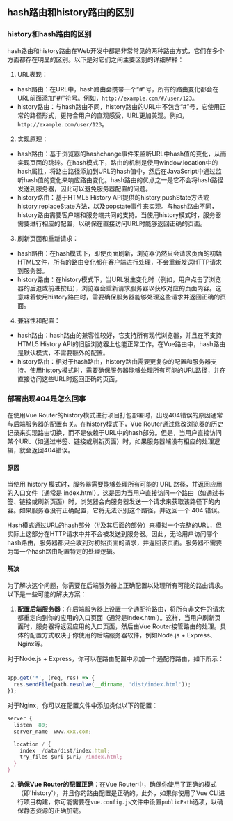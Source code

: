 ## hash路由和history路由的区别

### history和hash路由的区别

hash路由和history路由在Web开发中都是非常常见的两种路由方式，它们在多个方面都存在明显的区别。以下是对它们之间主要区别的详细解释：

1. URL表现：

- hash路由：在URL中，hash路由会携带一个“#”号，所有的路由变化都会在URL前面添加“#/”符号。例如，`http://example.com/#/user/123`。
- history路由：与hash路由不同，history路由的URL中不包含“#”号，它使用正常的路径形式，更符合用户的直观感受，URL更加美观。例如，`http://example.com/user/123`。

2. 实现原理：

- hash路由：基于浏览器的hashchange事件来监听URL中hash值的变化，从而实现页面的跳转。在hash模式下，路由的机制是使用window.location中的hash属性，将路由路径添加到URL的hash值中，然后在JavaScript中通过监听hash值的变化来响应路由变化。hash路由的优点之一是它不会将hash路径发送到服务器，因此可以避免服务器配置的问题。
- history路由：基于HTML5 History API提供的history.pushState方法或history.replaceState方法，以及popstate事件来实现。与hash路由不同，history路由需要客户端和服务端共同的支持。当使用history模式时，服务器需要进行相应的配置，以确保在直接访问URL时能够返回正确的页面。

3. 刷新页面和重新请求：

- hash路由：在hash模式下，即使页面刷新，浏览器仍然只会请求页面的初始HTML文件，所有的路由变化都在客户端进行处理，不会重新发送HTTP请求到服务器。
- history路由：在history模式下，当URL发生变化时（例如，用户点击了浏览器的后退或前进按钮），浏览器会重新请求服务器以获取对应的页面内容。这意味着使用history路由时，需要确保服务器能够处理这些请求并返回正确的页面。

4. 兼容性和配置：

- hash路由：hash路由的兼容性较好，它支持所有现代浏览器，并且在不支持HTML5 History API的旧版浏览器上也能正常工作。在Vue路由中，hash路由是默认模式，不需要额外的配置。
- history路由：相对于hash路由，history路由需要更复杂的配置和服务器支持。使用history模式时，需要确保服务器能够处理所有可能的URL路径，并在直接访问这些URL时返回正确的页面。

### 部署出现404是怎么回事

在使用Vue Router的history模式进行项目打包部署时，出现404错误的原因通常与后端服务器的配置有关。在history模式下，Vue Router通过修改浏览器的历史记录来实现路由切换，而不是依赖于URL中的hash部分。但是，当用户直接访问某个URL（如通过书签、链接或刷新页面）时，如果服务器端没有相应的处理逻辑，就会返回404错误。

#### 原因

当使用 history 模式时，服务器需要能够处理所有可能的 URL 路径，并返回应用的入口文件（通常是 index.html）。这是因为当用户直接访问一个路由（如通过书签、链接或刷新页面）时，浏览器会向服务器发送一个请求来获取该路径下的内容。如果服务器没有正确配置，它将无法识别这个路径，并返回一个 404 错误。

Hash模式通过URL的hash部分（#及其后面的部分）来模拟一个完整的URL，但实际上这部分在HTTP请求中并不会被发送到服务器。因此，无论用户访问哪个hash路由，服务器都只会收到对初始页面的请求，并返回该页面。服务器不需要为每一个hash路由配置特定的处理逻辑。

#### 解决

为了解决这个问题，你需要在后端服务器上正确配置以处理所有可能的路由请求。以下是一些可能的解决方案：

1. **配置后端服务器**：在后端服务器上设置一个通配符路由，将所有非文件的请求都重定向到你的应用的入口页面（通常是index.html）。这样，当用户刷新页面时，服务器将返回应用的入口页面，然后由Vue Router接管路由的处理。具体的配置方式取决于你使用的后端服务器软件，例如Node.js + Express、Nginx等。

对于Node.js + Express，你可以在路由配置中添加一个通配符路由，如下所示：

```js

app.get('*', (req, res) => {
  res.sendFile(path.resolve(__dirname, 'dist/index.html'));
});
```

对于Nginx，你可以在配置文件中添加类似以下的配置：

```js
server {
  listen  80;
  server_name  www.xxx.com;

  location / {
    index  /data/dist/index.html;
    try_files $uri $uri/ /index.html;
  }
}
```

2. **确保Vue Router的配置正确**：在Vue Router中，确保你使用了正确的模式（即'history'），并且你的路由配置是正确的。此外，如果你使用了Vue CLI进行项目构建，你可能需要在`vue.config.js`文件中设置`publicPath`选项，以确保静态资源的正确加载。


